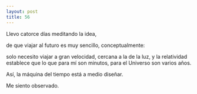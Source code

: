 ```yaml
---
layout: post
title: 56
---
```


Llevo catorce días meditando la idea,

de que viajar al futuro es muy sencillo, conceptualmente:

solo necesito viajar a gran velocidad, cercana a la de la luz,
y la relatividad establece que lo que para mí son minutos, para el Universo son varios años.

Así, la máquina del tiempo está a medio diseñar.

Me siento observado.
